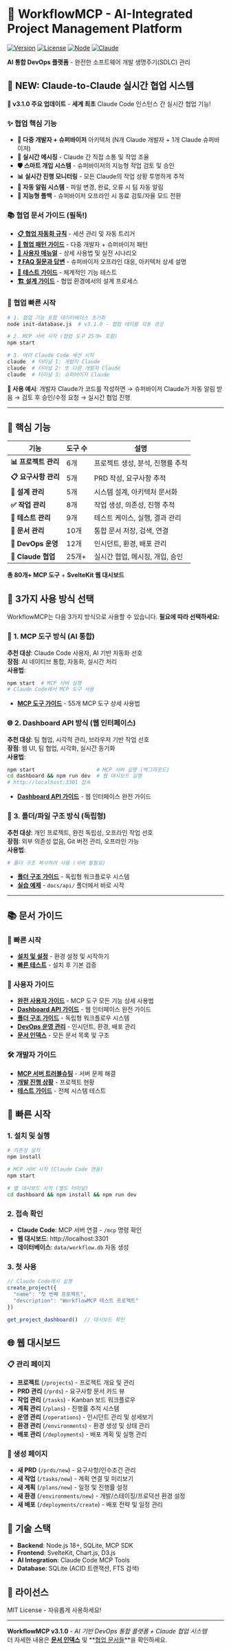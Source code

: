 # 🚀 WorkflowMCP - AI-Integrated Project Management Platform

[![Version](https://img.shields.io/badge/version-3.1.0-blue.svg)](https://github.com/foswmine/workflow-mcp)
[![License](https://img.shields.io/badge/license-MIT-green.svg)](https://opensource.org/licenses/MIT)
[![Node](https://img.shields.io/badge/node-%3E%3D18.0.0-brightgreen.svg)](https://nodejs.org)
[![Claude](https://img.shields.io/badge/Claude%20Code-Integrated-orange.svg)](https://claude.ai/code)

**AI 통합 DevOps 플랫폼** - 완전한 소프트웨어 개발 생명주기(SDLC) 관리

## 🤝 **NEW: Claude-to-Claude 실시간 협업 시스템**

**🎉 v3.1.0 주요 업데이트** - **세계 최초** Claude Code 인스턴스 간 실시간 협업 기능!

### ✨ **협업 핵심 기능**
- **👥 다중 개발자 + 슈퍼바이저** 아키텍처 (N개 Claude 개발자 + 1개 Claude 슈퍼바이저)
- **💬 실시간 메시징** - Claude 간 직접 소통 및 작업 조율
- **🛡️ 스마트 개입 시스템** - 슈퍼바이저의 지능형 작업 검토 및 승인
- **📊 실시간 진행 모니터링** - 모든 Claude의 작업 상황 투명하게 추적
- **🔄 자동 알림 시스템** - 파일 변경, 완료, 오류 시 팀 자동 알림
- **🚨 지능형 폴백** - 슈퍼바이저 오프라인 시 동료 검토/자율 모드 전환

### 📚 **협업 문서 가이드 (필독!)**
- **[📋 협업 자동화 규칙](docs/claude-collaboration-rules.md)** - 세션 관리 및 자동 트리거
- **[🔧 협업 패턴 가이드](docs/collaboration-patterns.md)** - 다중 개발자 + 슈퍼바이저 패턴  
- **[📖 사용자 매뉴얼](docs/claude-collaboration-guide.md)** - 상세 사용법 및 실전 시나리오
- **[❓ FAQ 질문과 답변](docs/claude-collaboration-faq.md)** - 슈퍼바이저 오프라인 대응, 아키텍처 상세 설명
- **[🧪 테스트 가이드](docs/claude-collaboration-testing-guide.md)** - 체계적인 기능 테스트
- **[🏗️ 설계 가이드](docs/claude-collaboration-design-guide.md)** - 협업 환경에서의 설계 프로세스

### 🚀 **협업 빠른 시작**
```bash
# 1. 협업 기능 포함 데이터베이스 초기화
node init-database.js  # v3.1.0 - 협업 테이블 자동 생성

# 2. MCP 서버 시작 (협업 도구 25개+ 포함)
npm start

# 3. 여러 Claude Code 세션 시작
claude  # 터미널 1: 개발자 Claude
claude  # 터미널 2: 또 다른 개발자 Claude  
claude  # 터미널 3: 슈퍼바이저 Claude
```

**🎯 사용 예시**: 개발자 Claude가 코드를 작성하면 → 슈퍼바이저 Claude가 자동 알림 받음 → 검토 후 승인/수정 요청 → 실시간 협업 진행

---

## 🎯 **핵심 기능**

| 기능 | 도구 수 | 설명 |
|------|---------|------|
| **📊 프로젝트 관리** | 6개 | 프로젝트 생성, 분석, 진행률 추적 |
| **📋 요구사항 관리** | 5개 | PRD 작성, 요구사항 추적 |
| **🎨 설계 관리** | 5개 | 시스템 설계, 아키텍처 문서화 |
| **✅ 작업 관리** | 8개 | 작업 생성, 의존성, 진행 추적 |
| **🧪 테스트 관리** | 9개 | 테스트 케이스, 실행, 결과 관리 |
| **📝 문서 관리** | 10개 | 통합 문서 저장, 검색, 연결 |
| **🚀 DevOps 운영** | 12개 | 인시던트, 환경, 배포 관리 |
| **🤝 Claude 협업** | 25개+ | 실시간 협업, 메시징, 개입, 승인 |

**총 80개+ MCP 도구** + **SvelteKit 웹 대시보드**

## 🎯 **3가지 사용 방식 선택**

WorkflowMCP는 다음 3가지 방식으로 사용할 수 있습니다. **필요에 따라 선택하세요:**

### 🤖 **1. MCP 도구 방식** (AI 통합)
**추천 대상**: Claude Code 사용자, AI 기반 자동화 선호  
**장점**: AI 네이티브 통합, 자동화, 실시간 처리  
**사용법**: 
```bash
npm start  # MCP 서버 실행
# Claude Code에서 MCP 도구 사용
```
- **[MCP 도구 가이드](docs/guides/USER_GUIDE.md)** - 55개 MCP 도구 상세 사용법

### 🌐 **2. Dashboard API 방식** (웹 인터페이스)  
**추천 대상**: 팀 협업, 시각적 관리, 브라우저 기반 작업 선호  
**장점**: 웹 UI, 팀 협업, 시각화, 실시간 동기화  
**사용법**:
```bash
npm start                    # MCP 서버 실행 (백그라운드)
cd dashboard && npm run dev  # 웹 대시보드 실행
# http://localhost:3301 접속
```
- **[Dashboard API 가이드](docs/DASHBOARD_API_GUIDE.md)** - 웹 인터페이스 완전 가이드

### 📁 **3. 폴더/파일 구조 방식** (독립형)
**추천 대상**: 개인 프로젝트, 완전 독립성, 오프라인 작업 선호  
**장점**: 외부 의존성 없음, Git 버전 관리, 오프라인 가능  
**사용법**: 
```bash
# 폴더 구조 복사하여 사용 (서버 불필요)
```
- **[폴더 구조 가이드](docs/STANDALONE_WORKFLOW_SYSTEM.md)** - 독립형 워크플로우 시스템
- **[실습 예제](docs/api/)** - `docs/api/` 폴더에서 바로 시작

---

## 📚 **문서 가이드**

### 🚀 빠른 시작
- **[설치 및 설정](docs/guides/USER_GUIDE.md#설치-및-설정)** - 환경 설정 및 시작하기
- **[빠른 테스트](docs/testing/QUICK_TEST_CHECKLIST.md)** - 설치 후 기본 검증

### 📖 사용자 가이드  
- **[완전 사용자 가이드](docs/guides/USER_GUIDE.md)** - MCP 도구 모든 기능 상세 사용법
- **[Dashboard API 가이드](docs/DASHBOARD_API_GUIDE.md)** - 웹 인터페이스 완전 가이드
- **[폴더 구조 가이드](docs/STANDALONE_WORKFLOW_SYSTEM.md)** - 독립형 워크플로우 시스템
- **[DevOps 운영 관리](docs/guides/DEVOPS_OPERATIONS_GUIDE.md)** - 인시던트, 환경, 배포 관리
- **[문서 인덱스](docs/README.md)** - 모든 문서 목록 및 구조

### 🛠️ 개발자 가이드
- **[MCP 서버 트러블슈팅](docs/development/MCP_SERVER_TROUBLESHOOTING_GUIDE.md)** - 서버 문제 해결
- **[개발 진행 상황](docs/development/DEVELOPMENT_PROGRESS.md)** - 프로젝트 현황
- **[테스트 가이드](docs/testing/MCP_PHASE_2_9_TESTING_GUIDE.md)** - 전체 시스템 테스트

## 🚀 **빠른 시작**

### 1. 설치 및 실행
```bash
# 의존성 설치
npm install

# MCP 서버 시작 (Claude Code 연동)
npm start

# 웹 대시보드 시작 (별도 터미널)
cd dashboard && npm install && npm run dev
```

### 2. 접속 확인
- **Claude Code**: MCP 서버 연결 - `/mcp` 명령 확인  
- **웹 대시보드**: http://localhost:3301
- **데이터베이스**: `data/workflow.db` 자동 생성

### 3. 첫 사용
```javascript
// Claude Code에서 실행
create_project({
  "name": "첫 번째 프로젝트",
  "description": "WorkflowMCP 테스트 프로젝트"
})

get_project_dashboard()  // 대시보드 확인
```

## 🌐 **웹 대시보드**

### 📋 관리 페이지
- **프로젝트** (`/projects`) - 프로젝트 개요 및 관리
- **PRD 관리** (`/prds`) - 요구사항 문서 카드 뷰
- **작업 관리** (`/tasks`) - Kanban 보드 워크플로우
- **계획 관리** (`/plans`) - 진행률 추적 시스템
- **운영 관리** (`/operations`) - 인시던트 관리 및 상세보기
- **환경 관리** (`/environments`) - 환경 생성 및 상태 관리  
- **배포 관리** (`/deployments`) - 배포 계획 및 실행 관리

### 🔧 생성 페이지
- **새 PRD** (`/prds/new`) - 요구사항/인수조건 관리
- **새 작업** (`/tasks/new`) - 계획 연결 및 미리보기
- **새 계획** (`/plans/new`) - 일정 및 진행률 설정
- **새 환경** (`/environments/new`) - 개발/스테이징/프로덕션 환경 설정
- **새 배포** (`/deployments/create`) - 배포 전략 및 일정 관리

## 🔧 **기술 스택**

- **Backend**: Node.js 18+, SQLite, MCP SDK
- **Frontend**: SvelteKit, Chart.js, D3.js
- **AI Integration**: Claude Code MCP Tools
- **Database**: SQLite (ACID 트랜잭션, FTS 검색)

## 📄 **라이선스**

MIT License - 자유롭게 사용하세요!

---

**WorkflowMCP v3.1.0** - *AI 기반 DevOps 통합 플랫폼 + Claude 협업 시스템*  
더 자세한 내용은 **[문서 인덱스](docs/README.md)** 및 **[협업 문서들](docs/claude-collaboration-guide.md)**을 확인하세요.